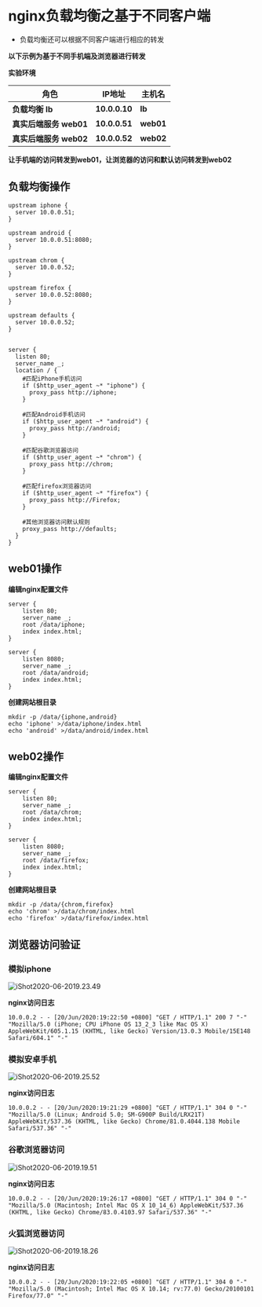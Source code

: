 # nginx负载均衡之基于不同客户端

- 负载均衡还可以根据不同客户端进行相应的转发

  

**以下示例为基于不同手机端及浏览器进行转发**



**实验环境**

| **角色**                  | **IP地址**    | **主机名** |
| ------------------------- | ------------- | ---------- |
| **负载均衡    lb**        | **10.0.0.10** | **lb**     |
| **真实后端服务    web01** | **10.0.0.51** | **web01**  |
| **真实后端服务    web02** | **10.0.0.52** | **web02**  |



**让手机端的访问转发到web01，让浏览器的访问和默认访问转发到web02**



## 负载均衡操作

```nginx
upstream iphone {
  server 10.0.0.51;
}

upstream android {
  server 10.0.0.51:8080;
}

upstream chrom {
  server 10.0.0.52;
}

upstream firefox {
  server 10.0.0.52:8080;
}

upstream defaults {
  server 10.0.0.52;
}


server {
  listen 80;
  server_name _;
  location / {
    #匹配iPhone手机访问
    if ($http_user_agent ~* "iphone") {
      proxy_pass http://iphone;
    }
    
    #匹配Android手机访问
    if ($http_user_agent ~* "android") {
      proxy_pass http://android;
    }
    
    #匹配谷歌浏览器访问
    if ($http_user_agent ~* "chrom") {
      proxy_pass http://chrom;
    }
    
    #匹配firefox浏览器访问
    if ($http_user_agent ~* "firefox") {
      proxy_pass http://Firefox;
    }
    
    #其他浏览器访问默认规则
    proxy_pass http://defaults;
  }
}
```



## web01操作

**编辑nginx配置文件**

```nginx
server {
	listen 80;
	server_name _;
	root /data/iphone;
	index index.html;
}

server {
	listen 8080;
	server_name _;
	root /data/android;
	index index.html;
}
```



**创建网站根目录**

```shell
mkdir -p /data/{iphone,android}
echo 'iphone' >/data/iphone/index.html
echo 'android' >/data/android/index.html
```





## web02操作

**编辑nginx配置文件**

```nginx
server {
	listen 80;
	server_name _;
	root /data/chrom;
	index index.html;
}

server {
	listen 8080;
	server_name _;
	root /data/firefox;
	index index.html;
}
```



**创建网站根目录**

```shell
mkdir -p /data/{chrom,firefox}
echo 'chrom' >/data/chrom/index.html
echo 'firefox' >/data/firefox/index.html
```



## 浏览器访问验证

### 模拟iphone

![iShot2020-06-2019.23.49](https://gitee.com/pptfz/picgo-images/raw/master/img/iShot2020-06-2019.25.52.png)

**nginx访问日志**

```nginx
10.0.0.2 - - [20/Jun/2020:19:22:50 +0800] "GET / HTTP/1.1" 200 7 "-" "Mozilla/5.0 (iPhone; CPU iPhone OS 13_2_3 like Mac OS X) AppleWebKit/605.1.15 (KHTML, like Gecko) Version/13.0.3 Mobile/15E148 Safari/604.1" "-"
```





### 模拟安卓手机

![iShot2020-06-2019.25.52](https://gitee.com/pptfz/picgo-images/raw/master/img/iShot2020-06-2019.19.51.png)



**nginx访问日志**

```nginx
10.0.0.2 - - [20/Jun/2020:19:21:29 +0800] "GET / HTTP/1.1" 304 0 "-" "Mozilla/5.0 (Linux; Android 5.0; SM-G900P Build/LRX21T) AppleWebKit/537.36 (KHTML, like Gecko) Chrome/81.0.4044.138 Mobile Safari/537.36" "-"
```



### 谷歌浏览器访问

![iShot2020-06-2019.19.51](https://gitee.com/pptfz/picgo-images/raw/master/img/iShot2020-06-2019.23.49.png)

**nginx访问日志**

```nginx
10.0.0.2 - - [20/Jun/2020:19:26:17 +0800] "GET / HTTP/1.1" 304 0 "-" "Mozilla/5.0 (Macintosh; Intel Mac OS X 10_14_6) AppleWebKit/537.36 (KHTML, like Gecko) Chrome/83.0.4103.97 Safari/537.36" "-"
```





### 火狐浏览器访问

![iShot2020-06-2019.18.26](https://gitee.com/pptfz/picgo-images/raw/master/img/iShot2020-06-2019.18.26.png)

**nginx访问日志**

```nginx
10.0.0.2 - - [20/Jun/2020:19:22:05 +0800] "GET / HTTP/1.1" 304 0 "-" "Mozilla/5.0 (Macintosh; Intel Mac OS X 10.14; rv:77.0) Gecko/20100101 Firefox/77.0" "-"
```

